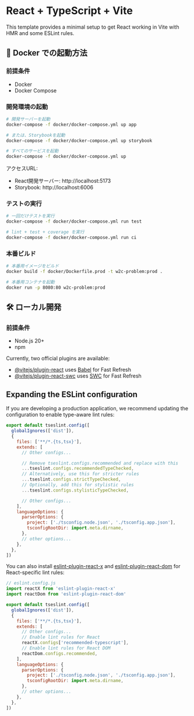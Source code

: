 # React + TypeScript + Vite

This template provides a minimal setup to get React working in Vite with HMR and some ESLint rules.

## 🐳 Docker での起動方法

### 前提条件

- Docker
- Docker Compose

### 開発環境の起動

```bash
# 開発サーバーを起動
docker-compose -f docker/docker-compose.yml up app

# または、Storybookを起動
docker-compose -f docker/docker-compose.yml up storybook

# すべてのサービスを起動
docker-compose -f docker/docker-compose.yml up
```

アクセスURL:

- React開発サーバー: http://localhost:5173
- Storybook: http://localhost:6006

### テストの実行

```bash
# 一回だけテストを実行
docker-compose -f docker/docker-compose.yml run test

# lint + test + coverage を実行
docker-compose -f docker/docker-compose.yml run ci
```

### 本番ビルド

```bash
# 本番用イメージをビルド
docker build -f docker/Dockerfile.prod -t w2c-problem:prod .

# 本番用コンテナを起動
docker run -p 8080:80 w2c-problem:prod
```

## 🛠️ ローカル開発

### 前提条件

- Node.js 20+
- npm

Currently, two official plugins are available:

- [@vitejs/plugin-react](https://github.com/vitejs/vite-plugin-react/blob/main/packages/plugin-react) uses [Babel](https://babeljs.io/) for Fast Refresh
- [@vitejs/plugin-react-swc](https://github.com/vitejs/vite-plugin-react/blob/main/packages/plugin-react-swc) uses [SWC](https://swc.rs/) for Fast Refresh

## Expanding the ESLint configuration

If you are developing a production application, we recommend updating the configuration to enable type-aware lint rules:

```js
export default tseslint.config([
  globalIgnores(['dist']),
  {
    files: ['**/*.{ts,tsx}'],
    extends: [
      // Other configs...

      // Remove tseslint.configs.recommended and replace with this
      ...tseslint.configs.recommendedTypeChecked,
      // Alternatively, use this for stricter rules
      ...tseslint.configs.strictTypeChecked,
      // Optionally, add this for stylistic rules
      ...tseslint.configs.stylisticTypeChecked,

      // Other configs...
    ],
    languageOptions: {
      parserOptions: {
        project: ['./tsconfig.node.json', './tsconfig.app.json'],
        tsconfigRootDir: import.meta.dirname,
      },
      // other options...
    },
  },
])
```

You can also install [eslint-plugin-react-x](https://github.com/Rel1cx/eslint-react/tree/main/packages/plugins/eslint-plugin-react-x) and [eslint-plugin-react-dom](https://github.com/Rel1cx/eslint-react/tree/main/packages/plugins/eslint-plugin-react-dom) for React-specific lint rules:

```js
// eslint.config.js
import reactX from 'eslint-plugin-react-x'
import reactDom from 'eslint-plugin-react-dom'

export default tseslint.config([
  globalIgnores(['dist']),
  {
    files: ['**/*.{ts,tsx}'],
    extends: [
      // Other configs...
      // Enable lint rules for React
      reactX.configs['recommended-typescript'],
      // Enable lint rules for React DOM
      reactDom.configs.recommended,
    ],
    languageOptions: {
      parserOptions: {
        project: ['./tsconfig.node.json', './tsconfig.app.json'],
        tsconfigRootDir: import.meta.dirname,
      },
      // other options...
    },
  },
])
```
